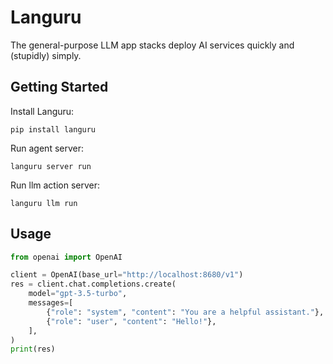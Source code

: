 # Languru

The general-purpose LLM app stacks deploy AI services quickly and (stupidly) simply.

## Getting Started

Install Languru:

```shell
pip install languru
```

Run agent server:

```shell
languru server run
```

Run llm action server:

```shell
languru llm run
```

## Usage

```python
from openai import OpenAI

client = OpenAI(base_url="http://localhost:8680/v1")
res = client.chat.completions.create(
    model="gpt-3.5-turbo",
    messages=[
        {"role": "system", "content": "You are a helpful assistant."},
        {"role": "user", "content": "Hello!"},
    ],
)
print(res)
```
